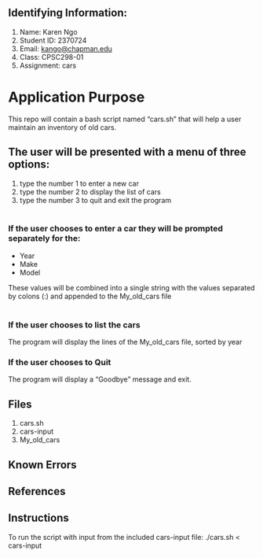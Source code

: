 ## Identifying Information: 
1. Name: Karen Ngo
2. Student ID: 2370724
3. Email: kango@chapman.edu
4. Class: CPSC298-01
5. Assignment: cars 

# Application Purpose

This repo will contain a bash script named “cars.sh” that will help a user maintain an inventory of old cars.  
   
## The user will be presented with a menu of three options:

1. type the number 1 to enter a new car
2. type the number 2 to display the list of cars
3. type the number 3 to quit and exit the program   
 
### If the user chooses to enter a car they will be prompted separately for the: 

- Year  
- Make 
- Model  

These values will be combined into a single string with the values separated by colons (:) and appended to the My_old_cars file  
 
### If the user chooses to list the cars   
The program will display the lines of the My_old_cars file, sorted by year

### If the user chooses to Quit  
The program will display a “Goodbye” message and exit.

## Files 
1. cars.sh
2. cars-input
3. My_old_cars

## Known Errors 

## References

## Instructions
To run the script with input from the included cars-input file:
./cars.sh < cars-input

